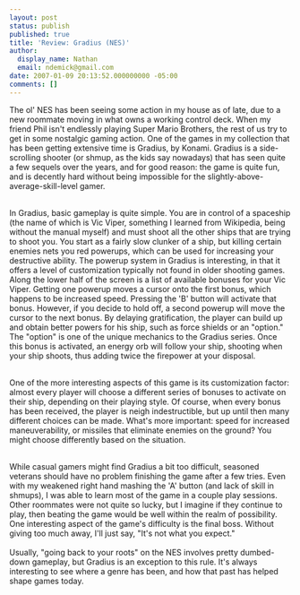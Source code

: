 ```yaml
---
layout: post
status: publish
published: true
title: 'Review: Gradius (NES)'
author:
  display_name: Nathan
  email: ndemick@gmail.com
date: 2007-01-09 20:13:52.000000000 -05:00
comments: []
---
```

The ol' NES has been seeing some action in my house as of late, due to a new roommate moving in what owns a working control deck. When my friend Phil isn't endlessly playing Super Mario Brothers, the rest of us try to get in some nostalgic gaming action. One of the games in my collection that has been getting extensive time is Gradius, by Konami. Gradius is a side-scrolling shooter (or shmup, as the kids say nowadays) that has seen quite a few sequels over the years, and for good reason: the game is quite fun, and is decently hard without being impossible for the slightly-above-average-skill-level gamer. <br /><br />

In Gradius, basic gameplay is quite simple. You are in control of a spaceship (the name of which is Vic Viper,  something I learned from Wikipedia, being without the manual myself) and must shoot all the other ships that are trying to shoot you. You start as a fairly slow clunker of a ship, but killing certain enemies nets you red powerups, which can be used for increasing your destructive ability. The powerup system in Gradius is interesting, in that it offers a level of customization typically not found in older shooting games. Along the lower half of the screen is a list of available bonuses for your Vic Viper. Getting one powerup moves a cursor onto the first bonus, which happens to be increased speed. Pressing the 'B' button will activate that bonus. However, if you decide to hold off, a second powerup will move the cursor to the next bonus. By delaying gratification, the player can build up and obtain better powers for his ship, such as force shields or an "option." The "option" is one of the unique mechanics to the Gradius series. Once this bonus is activated, an energy orb will follow your ship, shooting when your ship shoots, thus adding twice the firepower at your disposal. <br /><br />

One of the more interesting aspects of this game is its customization factor: almost every player will choose a different series of bonuses to activate on their ship, depending on their playing style. Of course, when every bonus has been received, the player is neigh indestructible, but up until then many different choices can be made. What's more important: speed for increased maneuverability, or missiles that eliminate enemies on the ground? You might choose differently based on the situation. <br /><br />

While casual gamers might find Gradius a bit too difficult, seasoned veterans should have no problem finishing the game after a few tries. Even with my weakened right hand mashing the 'A' button (and lack of skill in shmups), I was able to learn most of the game in a couple play sessions. Other roommates were not quite so lucky, but I imagine if they continue to play, then beating the game would be well within the realm of possibility. One interesting aspect of the game's difficulty is the final boss. Without giving too much away, I'll just say, "It's not what you expect."<br /><br />
Usually, "going back to your roots" on the NES involves pretty dumbed-down gameplay, but Gradius is an exception to this rule. It's always interesting to see where a genre has been, and how that past has helped shape games today.